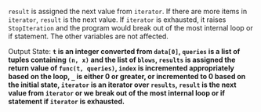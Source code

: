 `result` is assigned the next value from `iterator`. If there are more items in `iterator`, `result` is the next value. If `iterator` is exhausted, it raises `StopIteration` and the program would break out of the most internal loop or if statement. The other variables are not affected.

Output State: **`t` is an integer converted from `data[0]`, `queries` is a list of tuples containing `(n, x)` and the list of `blows`, `results` is assigned the return value of `func(t, queries)`, `index` is incremented appropriately based on the loop, `_` is either 0 or greater, or incremented to 0 based on the initial state, `iterator` is an iterator over `results`, `result` is the next value from `iterator` or we break out of the most internal loop or if statement if `iterator` is exhausted.**